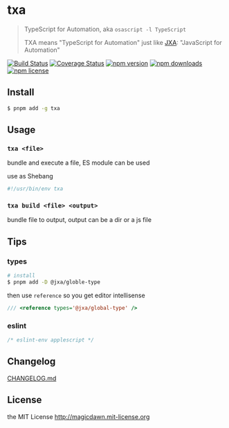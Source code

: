 # txa

> TypeScript for Automation, aka `osascript -l TypeScript` <br />
>
> TXA means "TypeScript for Automation" just like [JXA](https://github.com/JXA-Cookbook/JXA-Cookbook/wiki): "JavaScript for Automation"

[![Build Status](https://img.shields.io/travis/magicdawn/txa.svg?style=flat-square)](https://travis-ci.org/magicdawn/txa)
[![Coverage Status](https://img.shields.io/codecov/c/github/magicdawn/txa.svg?style=flat-square)](https://codecov.io/gh/magicdawn/txa)
[![npm version](https://img.shields.io/npm/v/txa.svg?style=flat-square)](https://www.npmjs.com/package/txa)
[![npm downloads](https://img.shields.io/npm/dm/txa.svg?style=flat-square)](https://www.npmjs.com/package/txa)
[![npm license](https://img.shields.io/npm/l/txa.svg?style=flat-square)](http://magicdawn.mit-license.org)

## Install

```sh
$ pnpm add -g txa
```

## Usage

### `txa <file>`

bundle and execute a file, ES module can be used

use as Shebang

```ts
#!/usr/bin/env txa
```

### `txa build <file> <output>`

bundle file to output, output can be a dir or a js file

## Tips

### types

```sh
# install
$ pnpm add -D @jxa/globle-type
```

then use `reference` so you get editor intellisense

```ts
/// <reference types='@jxa/global-type' />
```

### eslint

```js
/* eslint-env applescript */
```

## Changelog

[CHANGELOG.md](CHANGELOG.md)

## License

the MIT License http://magicdawn.mit-license.org
